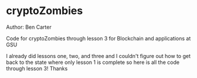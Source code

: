 # cryptoZombies
Author: Ben Carter


Code for cryptoZombies through lesson 3 for Blockchain and applications at GSU


I already did lessons one, two, and three and I couldn't figure out how to get back to the state where only lesson 1 is complete so here is all the code through lesson 3! Thanks
